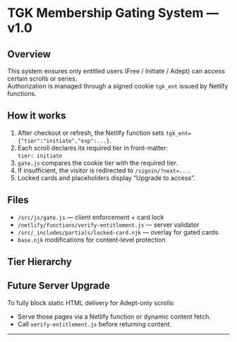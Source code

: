 # TGK Membership Gating System — v1.0

## Overview
This system ensures only entitled users (Free / Initiate / Adept) can access certain scrolls or series.  
Authorization is managed through a signed cookie `tgk_ent` issued by Netlify functions.

## How it works
1. After checkout or refresh, the Netlify function sets `tgk_ent={"tier":"initiate","exp":...}`.
2. Each scroll declares its required tier in front-matter:  
   `tier: initiate`
3. `gate.js` compares the cookie tier with the required tier.
4. If insufficient, the visitor is redirected to `/signin/?next=...`.
5. Locked cards and placeholders display “Upgrade to access”.

## Files
- `/src/js/gate.js` — client enforcement + card lock
- `/netlify/functions/verify-entitlement.js` — server validator
- `/src/_includes/partials/locked-card.njk` — overlay for gated cards
- `base.njk` modifications for content-level protection

## Tier Hierarchy

## Future Server Upgrade
To fully block static HTML delivery for Adept-only scrolls:
- Serve those pages via a Netlify function or dynamic content fetch.
- Call `verify-entitlement.js` before returning content.

---